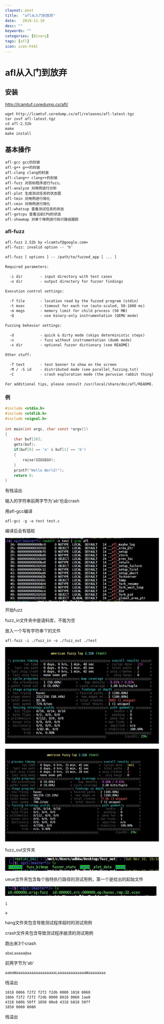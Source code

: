 ```yaml
---
clayout: post
title:  "afl从入门到放弃"
date:   2019-11-10
desc: ""
keywords: ""
categories: [Binary]
tags: [afl]
icon: icon-html
---
```


# afl从入门到放弃

## 安装

http://lcamtuf.coredump.cx/afl/

```
wget http://lcamtuf.coredump.cx/afl/releases/afl-latest.tgz
tar zxvf afl-latest.tgz
cd afl-2.52b
make
make install
```



## 基本操作

```
afl-gcc gcc的封装
afl-g++ g++的封装
afl-clang clang的封装
afl-clang++ clang++的封装
afl-fuzz 对目标程序进行fuzz。
afl-analyze 对用例进行分析
afl-plot 生成测试任务的状态图
afl-tmin 对用例进行简化
afl-cmin 对用例进行简化
afl-whatsup 查看测试任务的状态
afl-gotcpu 查看当前CPU的状态
afl-showmap 对单个用例进行执行路径跟踪
```



### afl-fuzz

```
afl-fuzz 2.52b by <lcamtuf@google.com>
afl-fuzz: invalid option -- 'h'

afl-fuzz [ options ] -- /path/to/fuzzed_app [ ... ]

Required parameters:

  -i dir        - input directory with test cases
  -o dir        - output directory for fuzzer findings

Execution control settings:

  -f file       - location read by the fuzzed program (stdin)
  -t msec       - timeout for each run (auto-scaled, 50-1000 ms)
  -m megs       - memory limit for child process (50 MB)
  -Q            - use binary-only instrumentation (QEMU mode)

Fuzzing behavior settings:

  -d            - quick & dirty mode (skips deterministic steps)
  -n            - fuzz without instrumentation (dumb mode)
  -x dir        - optional fuzzer dictionary (see README)

Other stuff:

  -T text       - text banner to show on the screen
  -M / -S id    - distributed mode (see parallel_fuzzing.txt)
  -C            - crash exploration mode (the peruvian rabbit thing)

For additional tips, please consult /usr/local/share/doc/afl/README.
```



### 例

```c
#include <stdio.h> 
#include <stdlib.h> 
#include <signal.h> 

int main(int argc, char const *argv[])
{
	char buf[20];
	gets(buf);
    if(buf[0] == 'a' & buf[1] == 'b')
    {
        raise(SIGSEGV);
    }
    printf("Hello World!");
	return 0;
}
```

有栈溢出

输入的字符串前两字节为'ab'也会crash

用afl-gcc编译

```
afl-gcc -g -o test test.c
```

编译后会有插桩

![2](https://raw.githubusercontent.com/AiDaiP/images/master/afl/2.jpg)



开始fuzz

fuzz_in文件夹中是语料库，不能为空

放入一个写有字符串'1'的文件

```
afl-fuzz -i ./fuzz_in -o ./fuzz_out ./test
```

![1](https://raw.githubusercontent.com/AiDaiP/images/master/afl/1.jpg)

![3](https://raw.githubusercontent.com/AiDaiP/images/master/afl/3.jpg)



fuzz_out文件夹

![4](https://raw.githubusercontent.com/AiDaiP/images/master/afl/4.jpg)

ueue文件夹包含每个独特执行路径的测试用例，第一个是给出的起始文件

![5](https://raw.githubusercontent.com/AiDaiP/images/master/afl/5.jpg)

```
1
```

```
a
```

hang文件夹包含导致测试程序超时的测试用例

crash文件夹包含导致测试程序崩溃的测试用例

跑出来3个crash

```
abaLaaaaa@aa
```

前两字节为'ab'

```
aamaWaaaaaaaaaaaaaaaaaaLaaaaaaaaaaaaaWaaaaaaaa
```

栈溢出

```
1818 0066 f2f2 f2f2 f2db 0000 1818 0060
1866 f2f2 f2f2 f2db 0000 8018 0060 1ae8
4318 b80b 50ff 1850 00e8 4318 b818 50ff
1850 0000 8080 
```

栈溢出